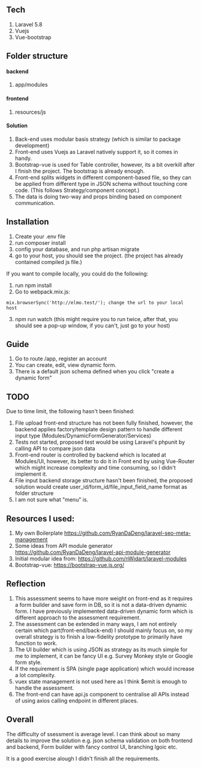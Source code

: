## Tech
1. Laravel 5.8
2. Vuejs
3. Vue-bootstrap


## Folder structure

#### backend
1. app/modules

#### frontend
1. resources/js

#### Solution
1. Back-end uses modular basis strategy (which is similar to package development)
2. Front-end uses Vuejs as Laravel natively support it, so it comes in handy.
3. Bootstrap-vue is used for Table controller, however, its a bit overkill after I finish the project. The bootstrap is already enough.
4. Front-end splits widgets in different component-based file, so they can be applied from different type in JSON schema without touching core code. (This follows Strategy/component concept.)
5. The data is doing two-way and props binding based on component communication.

## Installation
1. Create your .env file
2. run composer install
3. config your database, and run php artisan migrate
4. go to your host, you should see the project. (the project has already contained compiled js file.)

If you want to compile locally, you could do the following:
1. run npm install
2. Go to webpack.mix.js:
````
mix.browserSync('http://elmo.test/'); change the url to your local host
````
3. npm run watch (this might require you to run twice, after that, you should see a pop-up window, if you can't, just go to your host)


## Guide
1. Go to route /app, register an account 
2. You can create, edit, view dynamic form.
3. There is a default json schema defined when you click "create a dynamic form"


## TODO
Due to time limit, the following hasn't been finished:

1. File upload front-end structure has not been fully finished, however, the backend applies factory/template design pattern to handle different input type (Modules/DynamicFormGenerator/Services)
2. Tests not started, proposed test would be using Laravel's phpunit by calling API to compare json data
3. Front-end router is controlled by backend which is located at Modules/UI, however, its better to do it in Front end by using Vue-Router which might increase complexity and time consuming, so I didn't implement it.
4. File input backend storage structure hasn't been finished, the proposed solution would create user_id/form_id/file_input_field_name format as folder structure
5. I am not sure what "menu" is.

## Resources I used:
1. My own Boilerplate https://github.com/RyanDaDeng/laravel-seo-meta-management
2. Some ideas from API module generator https://github.com/RyanDaDeng/laravel-api-module-generator
3. Initial modular idea from: https://github.com/nWidart/laravel-modules
4. Bootstrap-vue: https://bootstrap-vue.js.org/


## Reflection
1. This assessment seems to have more weight on front-end as it requires a form builder and save form in DB, so it is not a data-driven dynamic form. I have previously implemented data-driven dynamic form which is different approach to the assessment requirement.
2. The assessment can be extended in many ways, I am not entirely certain which part(front-end/back-end) I should mainly focus on, so my overall strategy is to finish a low-fidelity prototype to primarily have function to work.
3. The UI builder which is using JSON as strategy as its much simple for me to implement, it can be fancy UI e.g. Survey Monkey style or Google form style.
4. If the requirement is SPA (single page application) which would increase a lot complexity.
5. vuex state management is not used here as I think $emit is enough to handle the assessment.
6. The front-end can have api.js component to centralise all APIs instead of using axios calling endpoint in different places.

## Overall
The difficulty of ssessment is average level. I can think about so many details to improve the solution e.g. json schema validation on both frontend and backend, Form builder with fancy control UI, branching lgoic etc. 

It is a good exercise alough I didn't finish all the requirements.





